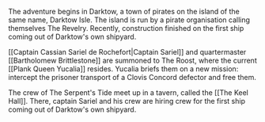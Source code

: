 The adventure begins in Darktow, a town of pirates on the island of the same name, Darktow Isle. The island is run by a pirate organisation calling themselves The Revelry. Recently, construction finished on the first ship coming out of Darktow's own shipyard.

[[Captain Cassian Sariel de Rochefort|Captain Sariel]] and quartermaster [[Bartholomew Brittlestone]] are summoned to The Roost, where the current [[Plank Queen Yucalia]] resides. Yucalia briefs them on a new mission: intercept the prisoner transport of a Clovis Concord defector and free them. 

The crew of The Serpent's Tide meet up in a tavern, called the [[The Keel Hall]]. There, captain Sariel and his crew are hiring crew for the first ship coming out of Darktow's own shipyard. 